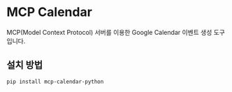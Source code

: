 # MCP Calendar

MCP(Model Context Protocol) 서버를 이용한 Google Calendar 이벤트 생성 도구입니다.

## 설치 방법

```bash
pip install mcp-calendar-python